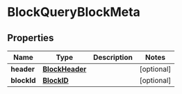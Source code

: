 
# BlockQueryBlockMeta

## Properties
Name | Type | Description | Notes
------------ | ------------- | ------------- | -------------
**header** | [**BlockHeader**](BlockHeader.md) |  |  [optional]
**blockId** | [**BlockID**](BlockID.md) |  |  [optional]



